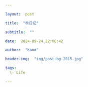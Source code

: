 ```yaml
---

layout:  post

title:  "秋日记"

subtitle:  ""

date:  2024-09-24 22:08:42

author:  "Kand"

header-img:  "img/post-bg-2015.jpg"

tags:
  \- Life

---
```




